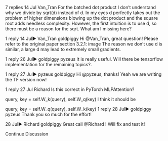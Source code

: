 

<!--
 * @version:
 * @Author:  StevenJokes https://github.com/StevenJokes
 * @Date: 2020-09-13 20:27:54
 * @LastEditors:  StevenJokes https://github.com/StevenJokes
 * @LastEditTime: 2020-09-13 20:28:03
 * @Description:http://preview.d2l.ai/d2l-en/master/chapter_attention-mechanisms/attention.html
 * @TODO::
 * @Reference:
-->
7 replies
14 Jul
Van_​​Tran
For the batched dot product I don’t understand why we divide by sqrt(d) instead of d. In my eyes d perfectly takes out the problem of higher dimensions blowing up the dot product and the square root adds needless complexity. However, the first intuition is to use d, so there must be a reason for the sqrt. What am I missing here?

1 reply
14 Jul▶ Van_Tran
goldpiggy
Hi @Van_Tran, great question! Please refer to the original paper section 3.2.1:
image
The reason we don’t use d is similar, a large d may lead to extremely small gradients.

1 reply
26 Jul▶ goldpiggy
pyzeus
It is really useful. Will there be tensorflow implementation for the remaining topics?.

1 reply
27 Jul▶ pyzeus
goldpiggy
Hi @pyzeus, thanks! Yeah we are writing the TF version now!

1 reply
27 Jul
Richard
Is this correct in PyTorch MLPAttention?

query, key = self.W_k(query), self.W_q(key)
I think it should be

query, key = self.W_q(query), self.W_k(key)
1 reply
28 Jul▶ goldpiggy
pyzeus
Thank you so much for the effort!

28 Jul▶ Richard
goldpiggy
Great call @Richard ! Will fix and test it!

Continue Discussion
